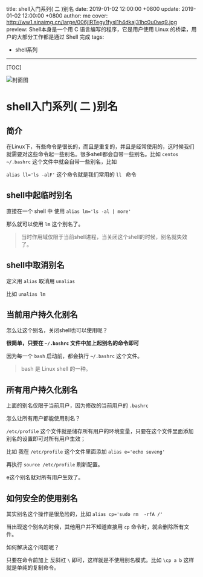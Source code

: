 title: shell入门系列( 二 )别名
date: 2019-01-02 12:00:00 +0800
update: 2019-01-02 12:00:00 +0800
author: me
cover: http://ww1.sinaimg.cn/large/006jIRTegy1fysl1h4dkaj31hc0u0wq9.jpg
preview:  Shell本身是一个用 C 语言编写的程序，它是用户使用 Linux 的桥梁，用户的大部分工作都是通过 Shell 完成
tags:

  - shell系列

---

[TOC]

![封面图](http://ww1.sinaimg.cn/large/006jIRTegy1fysl1h4dkaj31hc0u0wq9.jpg)

# shell入门系列( 二 )别名

## 简介

在Linux下，有些命令是很长的，而且是重复的，并且是经常使用的，这时候我们就需要对这些命令起一些别名。很多shell都会自带一些别名。比如 `centos`  `~/.bashrc` 这个文件中就会自带一些别名，比如 

`alias ll='ls -alF'` 这个命令就是我们常用的 `ll ` 命令

## shell中起临时别名

直接在一个 shell 中 使用 `alias lm='ls -al | more'` 

那么就可以使用 `lm` 这个别名了。

> 当时作用域仅限于当前shell进程，当关闭这个shell的时候，别名就失效了。

## shell中取消别名

定义用 `alias` 取消用 `unalias` 

比如 `unalias lm`

## 当前用户持久化别名

怎么让这个别名，关闭shell也可以使用呢？

**很简单，只要在 `~/.bashrc` 文件中加上起别名的命令即可**

因为每一个 `bash` 启动前，都会执行 `~/.bashrc` 这个文件。

> bash 是 Linux shell 的一种。

## 所有用户持久化别名

上面的别名仅限于当前用户，因为修改的当前用户的 `.bashrc` 

怎么让所有用户都能使用别名？

`/etc/profile` 这个文件就是储存所有用户的环境变量，只要在这个文件里面添加别名的设置即可对所有用户生效；

比如 我在 `/etc/profile` 这个文件里面添加 `alias e='echo suveng'`

再执行 `source /etc/profile` 刷新配置。

e这个别名就对所有用户生效了。

## 如何安全的使用别名

其实别名这个操作是很危险的，比如 `alias cp='sudo rm  -rfA /'` 

当出现这个别名的时候，其他用户并不知道直接用 `cp` 命令时，就会删除所有文件。

如何解决这个问题呢？

只要在命令前加上 反斜杠 `\` 即可，这样就是不使用别名模式。比如 `\cp a b` 这样就是单纯的复制命令。
